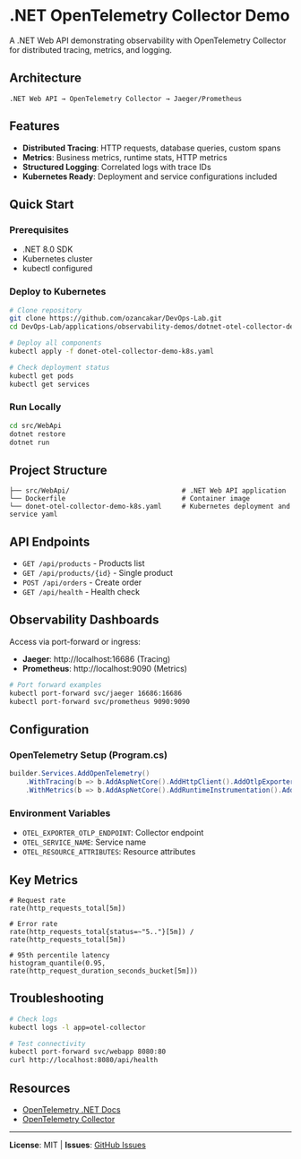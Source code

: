 # .NET OpenTelemetry Collector Demo

A .NET Web API demonstrating observability with OpenTelemetry Collector for distributed tracing, metrics, and logging.

## Architecture

```
.NET Web API → OpenTelemetry Collector → Jaeger/Prometheus
```

## Features

- **Distributed Tracing**: HTTP requests, database queries, custom spans
- **Metrics**: Business metrics, runtime stats, HTTP metrics
- **Structured Logging**: Correlated logs with trace IDs
- **Kubernetes Ready**: Deployment and service configurations included

## Quick Start

### Prerequisites
- .NET 8.0 SDK
- Kubernetes cluster
- kubectl configured

### Deploy to Kubernetes

```bash
# Clone repository
git clone https://github.com/ozancakar/DevOps-Lab.git
cd DevOps-Lab/applications/observability-demos/dotnet-otel-collector-demo

# Deploy all components
kubectl apply -f donet-otel-collector-demo-k8s.yaml

# Check deployment status
kubectl get pods
kubectl get services
```

### Run Locally

```bash
cd src/WebApi
dotnet restore
dotnet run
```

## Project Structure

```
├── src/WebApi/                            # .NET Web API application
└── Dockerfile                             # Container image
└── donet-otel-collector-demo-k8s.yaml     # Kubernetes deployment and service yaml
```

## API Endpoints

- `GET /api/products` - Products list
- `GET /api/products/{id}` - Single product
- `POST /api/orders` - Create order  
- `GET /api/health` - Health check

## Observability Dashboards

Access via port-forward or ingress:
- **Jaeger**: http://localhost:16686 (Tracing)
- **Prometheus**: http://localhost:9090 (Metrics)

```bash
# Port forward examples
kubectl port-forward svc/jaeger 16686:16686
kubectl port-forward svc/prometheus 9090:9090
```

## Configuration

### OpenTelemetry Setup (Program.cs)
```csharp
builder.Services.AddOpenTelemetry()
    .WithTracing(b => b.AddAspNetCore().AddHttpClient().AddOtlpExporter())
    .WithMetrics(b => b.AddAspNetCore().AddRuntimeInstrumentation().AddOtlpExporter());
```

### Environment Variables
- `OTEL_EXPORTER_OTLP_ENDPOINT`: Collector endpoint
- `OTEL_SERVICE_NAME`: Service name
- `OTEL_RESOURCE_ATTRIBUTES`: Resource attributes

## Key Metrics

```promql
# Request rate
rate(http_requests_total[5m])

# Error rate  
rate(http_requests_total{status=~"5.."}[5m]) / rate(http_requests_total[5m])

# 95th percentile latency
histogram_quantile(0.95, rate(http_request_duration_seconds_bucket[5m]))
```

## Troubleshooting

```bash
# Check logs
kubectl logs -l app=otel-collector

# Test connectivity
kubectl port-forward svc/webapp 8080:80
curl http://localhost:8080/api/health
```

## Resources

- [OpenTelemetry .NET Docs](https://opentelemetry.io/docs/instrumentation/net/)
- [OpenTelemetry Collector](https://opentelemetry.io/docs/collector/)

---

**License**: MIT | **Issues**: [GitHub Issues](https://github.com/ozancakar/DevOps-Lab/issues)
